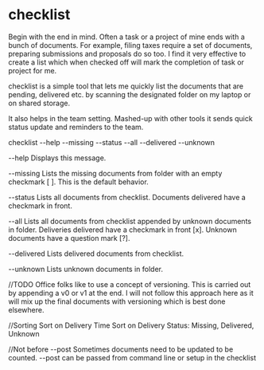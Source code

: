 # checklist
Begin with the end in mind. Often a task or a project of mine ends with
a bunch of documents. For example, filing taxes require a set of
documents, preparing submissions and proposals do so too. I find it very effective to create a list which when checked off will mark the
completion of task or project for me.

checklist is a simple tool that lets me quickly list the documents that
are pending, delivered etc. by scanning the designated folder on my laptop or on shared storage.

It also helps in the team setting. Mashed-up with other tools it sends
quick status update and reminders to the team.

checklist --help --missing --status --all --delivered --unknown

--help
Displays this message.

--missing
Lists the missing documents from folder with an empty checkmark [ ].
This is the default behavior.

--status
Lists all documents from checklist.
Documents delivered have a checkmark in front.

--all
Lists all documents from checklist appended by unknown documents in
folder. Deliveries delivered have a checkmark in front [x]. Unknown
documents have a question mark [?].

--delivered
Lists delivered documents from checklist.

--unknown
Lists unknown documents in folder.

//TODO
Office folks like to use a concept of versioning. This is carried out by
appending a v0 or v1 at the end. I will not follow this approach here
as it will mix up the final documents with versioning which is best
done elsewhere.

//Sorting
Sort on Delivery Time
Sort on Delivery Status: Missing, Delivered, Unknown

//Not before --post
Sometimes documents need to be updated to be counted.
--post can be passed from command line or setup in the checklist
